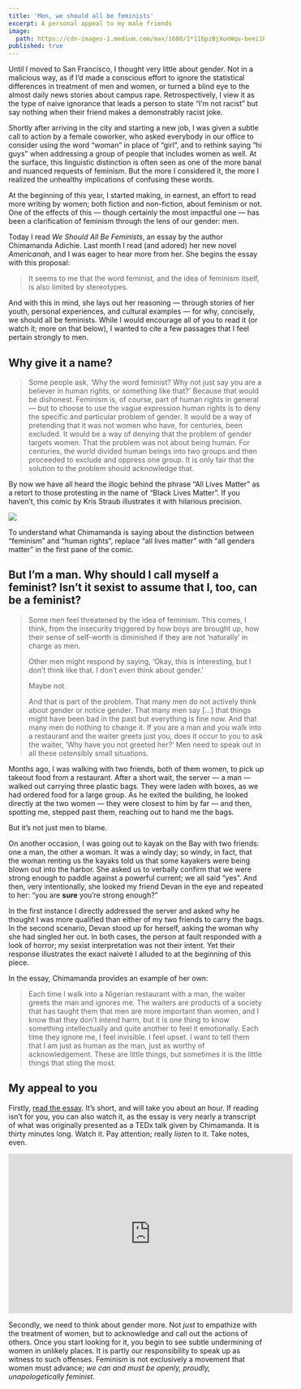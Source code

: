 ```yaml
---
title: 'Men, we should all be feminists'
excerpt: A personal appeal to my male friends
image:
  path: https://cdn-images-1.medium.com/max/1600/1*116pzBjXoeWqu-beei1PyA.png
published: true
---
```


Until I moved to San Francisco, I thought very little about gender. Not in a malicious way, as if I’d made a conscious effort to ignore the statistical differences in treatment of men and women, or turned a blind eye to the almost daily news stories about campus rape. Retrospectively, I view it as the type of naive ignorance that leads a person to state “I’m not racist” but say nothing when their friend makes a demonstrably racist joke.

Shortly after arriving in the city and starting a new job, I was given a subtle call to action by a female coworker, who asked everybody in our office to consider using the word “woman” in place of “girl”, and to rethink saying “hi guys” when addressing a group of people that includes women as well. At the surface, this linguistic distinction is often seen as one of the more banal and nuanced requests of feminism. But the more I considered it, the more I realized the unhealthy implications of confusing these words.

At the beginning of this year, I started making, in earnest, an effort to read more writing by women; both fiction and non-fiction, about feminism or not. One of the effects of this — though certainly the most impactful one — has been a clarification of feminism through the lens of our gender: men.

Today I read *We Should All Be Feminists*, an essay by the author Chimamanda Adichie. Last month I read (and adored) her new novel *Americanah*, and I was eager to hear more from her. She begins the essay with this proposal:

> It seems to me that the word feminist, and the idea of feminism itself, is also limited by stereotypes.

And with this in mind, she lays out her reasoning — through stories of her youth, personal experiences, and cultural examples — for why, concisely, we should all be feminists. While I would encourage all of you to read it (or watch it; more on that below), I wanted to cite a few passages that I feel pertain strongly to men.

## Why give it a name?

> Some people ask, ‘Why the word feminist? Why not just say you are a believer in human rights, or something like that?’ Because that would be dishonest. Feminism is, of course, part of human rights in general — but to choose to use the vague expression human rights is to deny the specific and particular problem of gender. It would be a way of pretending that it was not women who have, for centuries, been excluded. It would be a way of denying that the problem of gender targets women. That the problem was not about being human. For centuries, the world divided human beings into two groups and then proceeded to exclude and oppress one group. It is only fair that the solution to the problem should acknowledge that.

By now we have all heard the illogic behind the phrase “All Lives Matter” as a retort to those protesting in the name of “Black Lives Matter”. If you haven’t, this comic by Kris Straub illustrates it with hilarious precision.

![](https://cdn-images-1.medium.com/max/1600/0*sMTsx6qxT5dtkwgh.png)

To understand what Chimamanda is saying about the distinction between “feminism” and “human rights”, replace “all lives matter” with “all genders matter” in the first pane of the comic.

## But I’m a man. Why should I call myself a feminist? Isn’t it sexist to assume that I, too, can be a feminist?

> Some men feel threatened by the idea of feminism. This comes, I think, from the insecurity triggered by how boys are brought up, how their sense of self-worth is diminished if they are not ‘naturally’ in charge as men.
>
> Other men might respond by saying, ‘Okay, this is interesting, but I don’t think like that. I don’t even think about gender.’
>
> Maybe not.
>
> And that is part of the problem. That many men do not actively think about gender or notice gender. That many men say […] that things might have been bad in the past but everything is fine now. And that many men do nothing to change it. If you are a man and you walk into a restaurant and the waiter greets just
you, does it occur to you to ask the waiter, ‘Why have you not greeted her?’ Men need to speak out in all these ostensibly small situations.

Months ago, I was walking with two friends, both of them women, to pick up takeout food from a restaurant. After a short wait, the server — a man — walked out carrying three plastic bags. They were laden with boxes, as we had ordered food for a large group. As he exited the building, he looked directly at the two women — they were closest to him by far — and then, spotting me, stepped past them, reaching out to hand me the bags.

But it’s not just men to blame.

On another occasion, I was going out to kayak on the Bay with two friends: one a man, the other a woman. It was a windy day; so windy, in fact, that the woman renting us the kayaks told us that some kayakers were being blown out into the harbor. She asked us to verbally confirm that we were strong enough to paddle against a powerful current; we all said “yes”. And then, very intentionally, she
looked my friend Devan in the eye and repeated to her: “you are **sure** you’re strong enough?”

In the first instance I directly addressed the server and asked why he thought I was more qualified than either of my two friends to carry the bags. In the second scenario, Devan stood up for herself, asking the woman why she had singled her out. In both cases, the person at fault responded with a look of horror; my sexist interpretation was not their intent. Yet their response
illustrates the exact naiveté I alluded to at the beginning of this piece.

In the essay, Chimamanda provides an example of her own:

> Each time I walk into a Nigerian restaurant with a man, the waiter greets the man and ignores me. The waiters are products of a society that has taught them that men are more important than women, and I know that they don’t intend harm, but it is one thing to know something intellectually and quite another to feel it emotionally. Each time they ignore me, I feel invisible. I feel upset. I want to tell them that I am just as human as the man, just as worthy of acknowledgement. These are little things, but sometimes it is the little things that sting the most.

## My appeal to you

Firstly, [read the essay](http://goo.gl/gIeYLJ). It’s short, and will take you about an hour. If reading isn’t for you, you can also watch it, as the essay is very nearly a transcript of what was originally presented as a TEDx talk given by Chimamanda. It is thirty minutes long. Watch it. Pay attention;
really *listen* to it. Take notes, even.

<iframe width="560" height="315" src="https://www.youtube.com/embed/hg3umXU_qWc" frameborder="0" allowfullscreen></iframe>

Secondly, we need to think about gender more. Not *just* to empathize with the treatment of women, but to acknowledge and call out the actions of others. Once you start looking for it, you begin to see subtle undermining of women in unlikely places. It is partly our responsibility to speak up as witness to such offenses. Feminism is not exclusively a movement that women must advance; *we can and must be openly, proudly, unapologetically feminist.*
